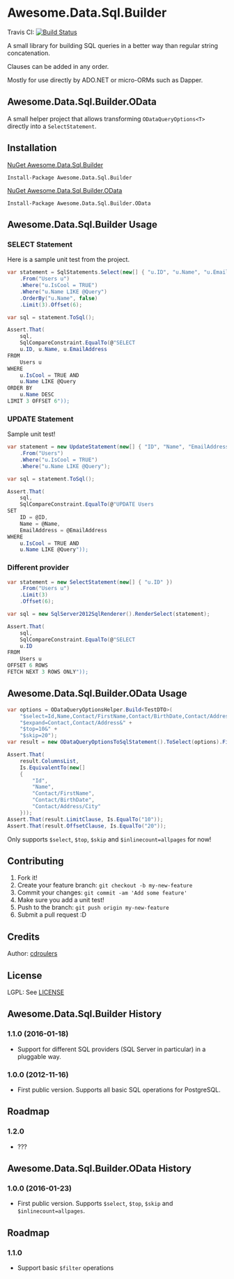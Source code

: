 # Awesome.Data.Sql.Builder

Travis CI: [![Build Status](https://travis-ci.org/cdroulers/awesome-sql-builder.svg)](https://travis-ci.org/cdroulers/awesome-sql-builder)

A small library for building SQL queries in a better way than regular string concatenation.

Clauses can be added in any order.

Mostly for use directly by ADO.NET or micro-ORMs such as Dapper.

## Awesome.Data.Sql.Builder.OData

A small helper project that allows transforming `ODataQueryOptions<T>` directly into
a `SelectStatement`.

## Installation

[NuGet Awesome.Data.Sql.Builder](https://www.nuget.org/packages/Awesome.Data.Sql.Builder/)

`Install-Package Awesome.Data.Sql.Builder`

[NuGet Awesome.Data.Sql.Builder.OData](https://www.nuget.org/packages/Awesome.Data.Sql.Builder.OData/)

`Install-Package Awesome.Data.Sql.Builder.OData`

## Awesome.Data.Sql.Builder Usage

### SELECT Statement

Here is a sample unit test from the project.

```csharp
var statement = SqlStatements.Select(new[] { "u.ID", "u.Name", "u.EmailAddress" })
    .From("Users u")
    .Where("u.IsCool = TRUE")
    .Where("u.Name LIKE @Query")
    .OrderBy("u.Name", false)
    .Limit(3).Offset(6);

var sql = statement.ToSql();

Assert.That(
    sql,
    SqlCompareConstraint.EqualTo(@"SELECT
    u.ID, u.Name, u.EmailAddress
FROM
    Users u
WHERE
    u.IsCool = TRUE AND
    u.Name LIKE @Query
ORDER BY
    u.Name DESC
LIMIT 3 OFFSET 6"));
```

### UPDATE Statement

Sample unit test!

```csharp
var statement = new UpdateStatement(new[] { "ID", "Name", "EmailAddress" })
    .From("Users")
    .Where("u.IsCool = TRUE")
    .Where("u.Name LIKE @Query");

var sql = statement.ToSql();

Assert.That(
    sql,
    SqlCompareConstraint.EqualTo(@"UPDATE Users
SET
    ID = @ID,
    Name = @Name,
    EmailAddress = @EmailAddress
WHERE
    u.IsCool = TRUE AND
    u.Name LIKE @Query"));
```


### Different provider

```csharp
var statement = new SelectStatement(new[] { "u.ID" })
    .From("Users u")
    .Limit(3)
    .Offset(6);

var sql = new SqlServer2012SqlRenderer().RenderSelect(statement);

Assert.That(
    sql,
    SqlCompareConstraint.EqualTo(@"SELECT
    u.ID
FROM
    Users u
OFFSET 6 ROWS
FETCH NEXT 3 ROWS ONLY"));
```

## Awesome.Data.Sql.Builder.OData Usage

```csharp
var options = ODataQueryOptionsHelper.Build<TestDTO>(
    "$select=Id,Name,Contact/FirstName,Contact/BirthDate,Contact/Address/City&" + 
    "$expand=Contact,Contact/Address&" +
    "$top=10&" +
    "$skip=20");
var result = new ODataQueryOptionsToSqlStatement().ToSelect(options).First();

Assert.That(
    result.ColumnsList,
    Is.EquivalentTo(new[]
    {
        "Id",
        "Name",
        "Contact/FirstName",
        "Contact/BirthDate",
        "Contact/Address/City"
    }));
Assert.That(result.LimitClause, Is.EqualTo("10"));
Assert.That(result.OffsetClause, Is.EqualTo("20"));
```

Only supports `$select`, `$top`, `$skip` and `$inlinecount=allpages` for now!

## Contributing

1. Fork it!
1. Create your feature branch: `git checkout -b my-new-feature`
1. Commit your changes: `git commit -am 'Add some feature'`
1. Make sure you add a unit test!
1. Push to the branch: `git push origin my-new-feature`
1. Submit a pull request :D

## Credits

Author: [cdroulers](https://github.com/cdroulers)

## License

LGPL: See [LICENSE](LICENSE)

## Awesome.Data.Sql.Builder History

### 1.1.0 (2016-01-18)

* Support for different SQL providers (SQL Server in particular) in a pluggable way.

### 1.0.0 (2012-11-16)

* First public version. Supports all basic SQL operations for PostgreSQL.

## Roadmap

### 1.2.0

* ???

## Awesome.Data.Sql.Builder.OData History

### 1.0.0 (2016-01-23)

* First public version. Supports `$select`, `$top`, `$skip` and `$inlinecount=allpages`.

## Roadmap

### 1.1.0

* Support basic `$filter` operations